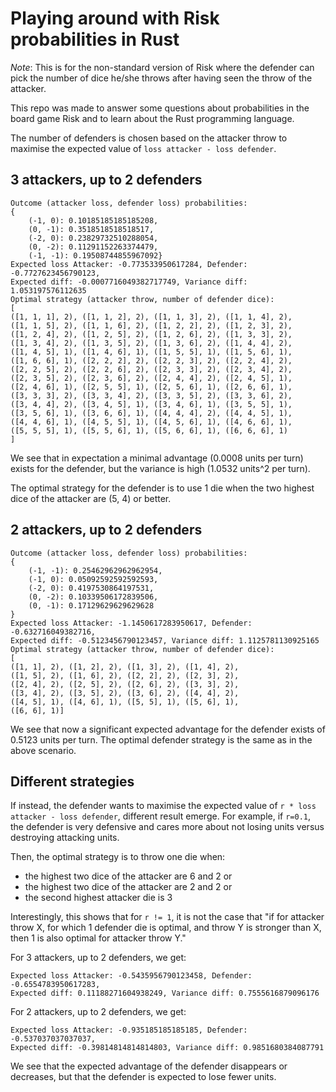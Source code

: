 # Playing around with Risk probabilities in Rust
*Note*: This is for the non-standard version of Risk where the defender can pick the number of dice he/she throws after having seen the throw of the attacker.

This repo was made to answer some questions about probabilities in the board game Risk and to learn about the Rust programming language.

The number of defenders is chosen based on the attacker throw to maximise the expected value of `loss attacker - loss defender`.

## 3 attackers, up to 2 defenders
```
Outcome (attacker loss, defender loss) probabilities:
{
    (-1, 0): 0.10185185185185208,
    (0, -1): 0.3518518518518517,
    (-2, 0): 0.23829732510288054,
    (0, -2): 0.11291152263374479,
    (-1, -1): 0.19508744855967092}
Expected loss Attacker: -0.773533950617284, Defender: -0.7727623456790123,
Expected diff: -0.0007716049382717749, Variance diff: 1.053197576112635
Optimal strategy (attacker throw, number of defender dice):
[
([1, 1, 1], 2), ([1, 1, 2], 2), ([1, 1, 3], 2), ([1, 1, 4], 2),
([1, 1, 5], 2), ([1, 1, 6], 2), ([1, 2, 2], 2), ([1, 2, 3], 2),
([1, 2, 4], 2), ([1, 2, 5], 2), ([1, 2, 6], 2), ([1, 3, 3], 2),
([1, 3, 4], 2), ([1, 3, 5], 2), ([1, 3, 6], 2), ([1, 4, 4], 2),
([1, 4, 5], 1), ([1, 4, 6], 1), ([1, 5, 5], 1), ([1, 5, 6], 1),
([1, 6, 6], 1), ([2, 2, 2], 2), ([2, 2, 3], 2), ([2, 2, 4], 2),
([2, 2, 5], 2), ([2, 2, 6], 2), ([2, 3, 3], 2), ([2, 3, 4], 2),
([2, 3, 5], 2), ([2, 3, 6], 2), ([2, 4, 4], 2), ([2, 4, 5], 1),
([2, 4, 6], 1), ([2, 5, 5], 1), ([2, 5, 6], 1), ([2, 6, 6], 1),
([3, 3, 3], 2), ([3, 3, 4], 2), ([3, 3, 5], 2), ([3, 3, 6], 2),
([3, 4, 4], 2), ([3, 4, 5], 1), ([3, 4, 6], 1), ([3, 5, 5], 1),
([3, 5, 6], 1), ([3, 6, 6], 1), ([4, 4, 4], 2), ([4, 4, 5], 1),
([4, 4, 6], 1), ([4, 5, 5], 1), ([4, 5, 6], 1), ([4, 6, 6], 1),
([5, 5, 5], 1), ([5, 5, 6], 1), ([5, 6, 6], 1), ([6, 6, 6], 1)
]
```
We see that in expectation a minimal advantage (0.0008 units per turn) exists for the defender, but the variance is high (1.0532 units^2 per turn).

The optimal strategy for the defender is to use 1 die when the two highest dice of the attacker are (5, 4) or better.

## 2 attackers, up to 2 defenders
```
Outcome (attacker loss, defender loss) probabilities:
{
    (-1, -1): 0.25462962962962954,
    (-1, 0): 0.05092592592592593,
    (-2, 0): 0.4197530864197531,
    (0, -2): 0.10339506172839506,
    (0, -1): 0.17129629629629628
}
Expected loss Attacker: -1.1450617283950617, Defender: -0.632716049382716,
Expected diff: -0.5123456790123457, Variance diff: 1.1125781130925165
Optimal strategy (attacker throw, number of defender dice):
[
([1, 1], 2), ([1, 2], 2), ([1, 3], 2), ([1, 4], 2),
([1, 5], 2), ([1, 6], 2), ([2, 2], 2), ([2, 3], 2),
([2, 4], 2), ([2, 5], 2), ([2, 6], 2), ([3, 3], 2),
([3, 4], 2), ([3, 5], 2), ([3, 6], 2), ([4, 4], 2),
([4, 5], 1), ([4, 6], 1), ([5, 5], 1), ([5, 6], 1),
([6, 6], 1)]
```
We see that now a significant expected advantage for the defender exists of 0.5123 units per turn. The optimal defender strategy is the same as in the above scenario.

## Different strategies
If instead, the defender wants to maximise the expected value of `r * loss attacker - loss defender`, different result emerge. For example, if `r=0.1`, the defender is very defensive and cares more about not losing units versus destroying attacking units.

Then, the optimal strategy is to throw one die when:
- the highest two dice of the attacker are 6 and 2 or
- the highest two dice of the attacker are 2 and 2 or
- the second highest attacker die is 3

Interestingly, this shows that for `r != 1`, it is not the case that "if for attacker throw X, for which 1 defender die is optimal, and throw Y is stronger than X, then 1 is also optimal for attacker throw Y."

For 3 attackers, up to 2 defenders, we get:
```
Expected loss Attacker: -0.5435956790123458, Defender: -0.6554783950617283,
Expected diff: 0.11188271604938249, Variance diff: 0.7555616879096176
```

For 2 attackers, up to 2 defenders, we get:
```
Expected loss Attacker: -0.935185185185185, Defender: -0.537037037037037,
Expected diff: -0.39814814814814803, Variance diff: 0.9851680384087791
```
We see that the expected advantage of the defender disappears or decreases, but that the defender is expected to lose fewer units.

